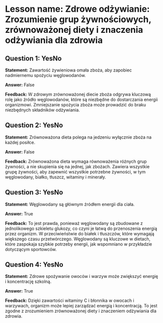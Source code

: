 # Lesson name: Zdrowe odżywianie: Zrozumienie grup żywnościowych, zrównoważonej diety i znaczenia odżywiania dla zdrowia

## Question 1: YesNo

**Statement:** Zawartość żywieniowa omała zboża, aby zapobiec nadmiernemu spożyciu węglowodanów.

**Answer:** False

**Feedback:**
W zdrowym zrównoważonej diecie zboża odgrywa kluczową rolę jako źródło węglowodanów, które są niezbędne do dostarczania energii organizmowi. Zmniejszanie spożycia zboża może prowadzić do braku niezbędnych składników odżywiania.


## Question 2: YesNo

**Statement:** Zrównoważona dieta polega na jedzeniu wyłącznie zboża na każdej posiłce.

**Answer:** False

**Feedback:**
Zrównoważona dieta wymaga równoważenia różnych grup żywności, a nie skupienia się na jednej, jak zbożach. Zawiera wszystkie grupę żywności, aby zapewnić wszystkie potrzebne żywności, w tym węglowodany, białko, tłuszcz, witaminy i minerały.


## Question 3: YesNo

**Statement:** Węglowodany są głównym źródłem energii dla ciała.

**Answer:** True

**Feedback:**
To jest prawda, ponieważ węglowodany są zbudowane z jednolikowego szkieletu glukozy, co czyni je łatwą do przenoszenia energią przez organizm. W przeciwieństwie do białek i tłuszczów, które wymagają większego czasu przetwórczego. Węglowodany są kluczowe w dietach, które zaspokaja szybkie potrzeby energii, jak wspomniano w przykładzie dotyczącym sportowców.


## Question 4: YesNo

**Statement:** Zdrowe spożywanie owoców i warzyw może zwiększyć energię i koncentrację szkolną.

**Answer:** True

**Feedback:**
Dzięki zawartości witaminy C i błonnika w owocach i warzywach, organizm może lepiej zarządzać energią i koncentracją. To jest zgodne z zrozumieniem zrównoważonej diety i znaczeniem odżywiania dla zdrowia.

